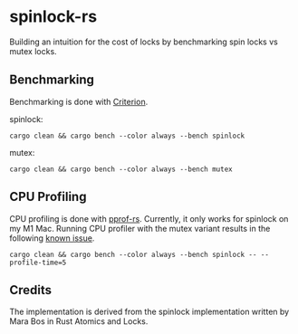 # spinlock-rs

Building an intuition for the cost of locks by benchmarking spin locks vs mutex locks. 

## Benchmarking

Benchmarking is done with [Criterion](https://github.com/bheisler/criterion.rs).  

spinlock: 

```console 
cargo clean && cargo bench --color always --bench spinlock
```

mutex: 

```console 
cargo clean && cargo bench --color always --bench mutex
```

## CPU Profiling

CPU profiling is done with [pprof-rs](https://github.com/tikv/pprof-rs). Currently, it only works for spinlock on my M1 Mac. Running CPU profiler with the mutex variant results in the following [known issue](https://github.com/tikv/pprof-rs/issues/237). 

```console 
cargo clean && cargo bench --color always --bench spinlock -- --profile-time=5
```

## Credits 

The implementation is derived from the spinlock implementation written by Mara Bos in Rust Atomics and Locks. 
